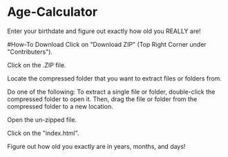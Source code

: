 # Age-Calculator
Enter your birthdate and figure out exactly how old you REALLY are!

#How-To Download
Click on "Download ZIP" (Top Right Corner under "Contributers").

Click on the .ZIP file.

Locate the compressed folder that you want to extract files or folders from.

Do one of the following: To extract a single file or folder, double-click the compressed folder to open it. Then, drag the file or folder from the compressed folder to a new location.

Open the un-zipped file.

Click on the "index.html".

Figure out how old you exactly are in years, months, and days!

